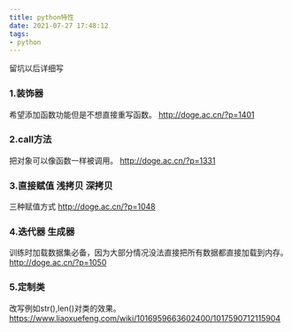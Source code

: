 ```yaml
---
title: python特性
date: 2021-07-27 17:48:12
tags:
- python
---
```

留坑以后详细写
### 1.装饰器
希望添加函数功能但是不想直接重写函数。
http://doge.ac.cn/?p=1401

### 2.call方法
把对象可以像函数一样被调用。
http://doge.ac.cn/?p=1331

### 3.直接赋值 浅拷贝 深拷贝
三种赋值方式
http://doge.ac.cn/?p=1048

### 4.迭代器 生成器
训练时加载数据集必备，因为大部分情况没法直接把所有数据都直接加载到内存。
http://doge.ac.cn/?p=1050

### 5.定制类
改写例如str(),len()对类的效果。
https://www.liaoxuefeng.com/wiki/1016959663602400/1017590712115904